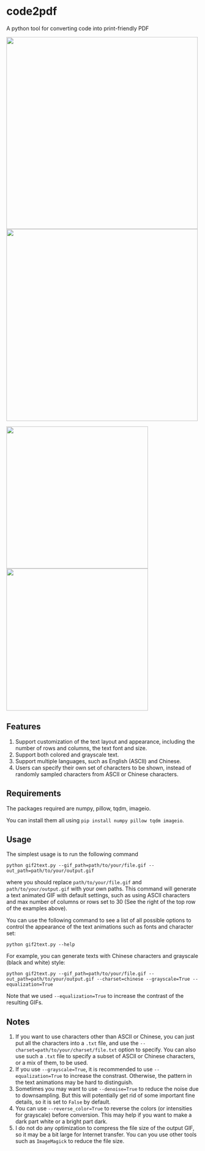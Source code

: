 # code2pdf
A python tool for converting code into print-friendly PDF

<p float="left">
  <img src="https://s1.gifyu.com/images/test_code2pdf__2_.jpg" width="500" />
  <img src="https://s1.gifyu.com/images/test_code2pdf__2__.jpg" width="500" />

</p>
<p float="left">
  <img src="https://media.giphy.com/media/l5JI56dZ1UhnehgmdE/giphy.gif" height="370" />
  <img src="https://media.giphy.com/media/JohGkJxRiXkgq11Cl7/giphy.gif" height="370" />
</p>

## Features
1. Support customization of the text layout and appearance, including the number of rows and columns, the text font and size.
2. Support both colored and grayscale text.
3. Support multiple languages, such as English (ASCII) and Chinese.
4. Users can specify their own set of characters to be shown, instead of randomly sampled characters from ASCII or Chinese characters.

## Requirements
The packages required are numpy, pillow, tqdm, imageio.

You can install them all using `pip install numpy pillow tqdm imageio`.

## Usage
The simplest usage is to run the following command
```
python gif2text.py --gif_path=path/to/your/file.gif --out_path=path/to/your/output.gif
```
where you should replace `path/to/your/file.gif` and `path/to/your/output.gif` with your own paths. This command will generate a text animated GIF with default settings, such as using ASCII characters and max number of columns or rows set to 30 (See the right of the top row of the examples above).

You can use the following command to see a list of all possible options to control the appearance of the text animations such as fonts and character set:
```
python gif2text.py --help
```

For example, you can generate texts with Chinese characters and grayscale (black and white) style:
```
python gif2text.py --gif_path=path/to/your/file.gif --out_path=path/to/your/output.gif --charset=chinese --grayscale=True --equalization=True
```
Note that we used `--equalization=True` to increase the contrast of the resulting GIFs.

## Notes
1. If you want to use characters other than ASCII or Chinese, you can just put all the characters into a `.txt` file, and use the `--charset=path/to/your/charset/file.txt` option to specify. You can also use such a `.txt` file to specify a subset of ASCII or Chinese characters, or a mix of them, to be used.
2. If you use `--grayscale=True`, it is recommended to use `--equalization=True` to increase the constrast. Otherwise, the pattern in the text animations may be hard to distinguish.
3. Sometimes you may want to use `--denoise=True` to reduce the noise due to downsampling. But this will potentially get rid of some important fine details, so it is set to `False` by default.
4. You can use `--reverse_color=True` to reverse the colors (or intensities for grayscale) before conversion. This may help if you want to make a dark part white or a bright part dark.
5. I do not do any optimization to compress the file size of the output GIF, so it may be a bit large for Internet transfer. You can you use other tools such as `ImageMagick` to reduce the file size.
